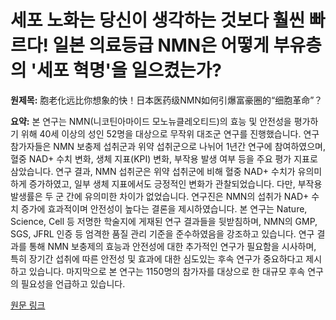 # 세포 노화는 당신이 생각하는 것보다 훨씬 빠르다! 일본 의료등급 NMN은 어떻게 부유층의 '세포 혁명'을 일으켰는가?

**원제목:** 胞老化远比你想象的快！日本医药级NMN如何引爆富豪圈的“细胞革命”？

**요약:** 본 연구는 NMN(니코틴아마이드 모노뉴클레오티드)의 효능 및 안전성을 평가하기 위해 40세 이상의 성인 52명을 대상으로 무작위 대조군 연구를 진행했습니다.  연구 참가자들은 NMN 보충제 섭취군과 위약 섭취군으로 나뉘어 1년간 연구에 참여하였으며,  혈중 NAD+ 수치 변화,  생체 지표(KPI) 변화,  부작용 발생 여부 등을 주요 평가 지표로 삼았습니다. 연구 결과, NMN 섭취군은 위약 섭취군에 비해 혈중 NAD+ 수치가 유의미하게 증가하였고,  일부 생체 지표에서도 긍정적인 변화가 관찰되었습니다.  다만,  부작용 발생률은 두 군 간에 유의미한 차이가 없었습니다.  연구진은 NMN의 섭취가 NAD+ 수치 증가에 효과적이며 안전성이 높다는 결론을 제시하였습니다.  본 연구는 Nature, Science, Cell 등 저명한 학술지에 게재된 연구 결과들을 뒷받침하며, NMN의  GMP, SGS, JFRL 인증 등 엄격한 품질 관리 기준을 준수하였음을 강조하고 있습니다.  연구 결과를 통해 NMN 보충제의 효능과 안전성에 대한 추가적인 연구가 필요함을 시사하며, 특히 장기간 섭취에 따른 안전성 및 효과에 대한 심도있는 후속 연구가 중요하다고 제시하고 있습니다. 마지막으로 본 연구는 1150명의 참가자를 대상으로 한 대규모 후속 연구의 필요성을 언급하고 있습니다.

[원문 링크](https://tech.china.com/jujiao/2025/0721/1702154.html)
